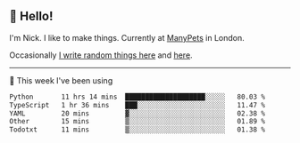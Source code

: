 ## 👋 Hello! 

I'm Nick. I like to make things. Currently at [ManyPets](https://manypets.com) in London.

Occasionally [I write random things here](https://nicksnell.com) and [here](https://twitter.com/nicksnell).

-------

🚀 This week I've been using

<!--START_SECTION:waka-->

```txt
Python       11 hrs 14 mins  ████████████████████░░░░░   80.03 %
TypeScript   1 hr 36 mins    ███░░░░░░░░░░░░░░░░░░░░░░   11.47 %
YAML         20 mins         ▓░░░░░░░░░░░░░░░░░░░░░░░░   02.38 %
Other        15 mins         ▒░░░░░░░░░░░░░░░░░░░░░░░░   01.89 %
Todotxt      11 mins         ▒░░░░░░░░░░░░░░░░░░░░░░░░   01.38 %
```

<!--END_SECTION:waka-->
